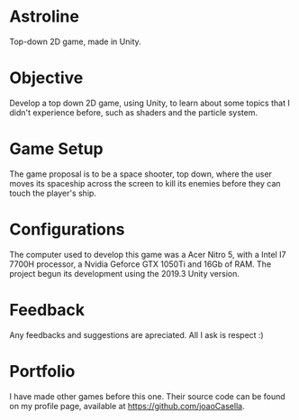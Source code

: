 # Astroline
Top-down 2D game, made in Unity.

# Objective
Develop a top down 2D game, using Unity, to learn about some topics that I didn't experience before, such as shaders and the particle system.

# Game Setup
The game proposal is to be a space shooter, top down, where the user moves its spaceship across the screen to kill its enemies before they can touch the player's ship.

# Configurations
The computer used to develop this game was a Acer Nitro 5, with a Intel I7 7700H processor, a Nvidia Geforce GTX 1050Ti and 16Gb of RAM. The  project begun its development using the 2019.3 Unity version.

# Feedback
Any feedbacks and suggestions are apreciated. All I ask is respect :)

# Portfolio
I have made other games before this one. Their source code can be found on my profile page, available at https://github.com/joaoCasella.
